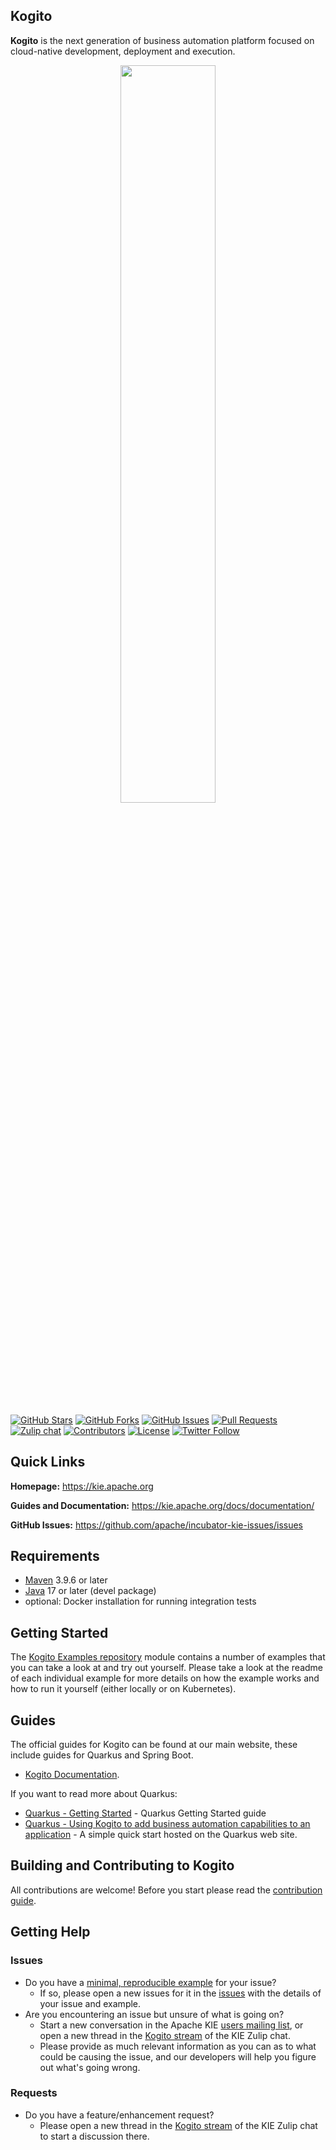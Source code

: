 <!--
  Licensed to the Apache Software Foundation (ASF) under one
  or more contributor license agreements.  See the NOTICE file
  distributed with this work for additional information
  regarding copyright ownership.  The ASF licenses this file
  to you under the Apache License, Version 2.0 (the
  "License"); you may not use this file except in compliance
  with the License.  You may obtain a copy of the License at

    http://www.apache.org/licenses/LICENSE-2.0

  Unless required by applicable law or agreed to in writing,
  software distributed under the License is distributed on an
  "AS IS" BASIS, WITHOUT WARRANTIES OR CONDITIONS OF ANY
  KIND, either express or implied.  See the License for the
  specific language governing permissions and limitations
  under the License. re trigger
  -->

## Kogito
**Kogito** is the next generation of business automation platform focused on cloud-native development, deployment and execution.

<p align="center"><img width=55% height=55% src="docsimg/kogito.png"></p>

[![GitHub Stars](https://img.shields.io/github/stars/apache/incubator-kie-kogito-runtimes.svg)](https://github.com/apache/incubator-kie-kogito-runtimes/stargazers)
[![GitHub Forks](https://img.shields.io/github/forks/apache/incubator-kie-kogito-runtimes.svg)](https://github.com/apache/incubator-kie-kogito-runtimes/network/members)
[![GitHub Issues](https://img.shields.io/github/issues/apache/incubator-kie-kogito-runtimes.svg)](https://github.com/apache/incubator-kie-kogito-runtimes/issues)
[![Pull Requests](https://img.shields.io/github/issues-pr/apache/incubator-kie-kogito-runtimes.svg?style=flat-square)](https://github.com/apache/incubator-kie-kogito-runtimes/pulls)
[![Zulip chat](https://img.shields.io/badge/zulip-join_chat-brightgreen.svg)]( https://kie.zulipchat.com)
[![Contributors](https://img.shields.io/github/contributors/apache/incubator-kie-kogito-runtimes.svg?style=flat-square)](https://github.com/apache/incubator-kie-kogito-runtimes/graphs/contributors)
[![License](https://img.shields.io/github/license/apache/incubator-kie-kogito-runtimes.svg)](https://github.com/apache/incubator-kie-kogito-runtimes/blob/main/LICENSE)
[![Twitter Follow](https://img.shields.io/twitter/follow/kogito_kie.svg?label=Follow&style=social)](https://twitter.com/kogito_kie?lang=en)

## Quick Links
**Homepage:** https://kie.apache.org

**Guides and Documentation:** https://kie.apache.org/docs/documentation/

**GitHub Issues:** https://github.com/apache/incubator-kie-issues/issues

## Requirements
- [Maven](https://maven.apache.org/) 3.9.6 or later
- [Java](https://openjdk.java.net/install/) 17 or later (devel package)
- optional: Docker installation for running integration tests

## Getting Started
The [Kogito Examples repository](https://github.com/apache/incubator-kie-kogito-examples) module contains a number of examples that you can take a look at and try out yourself. Please take a look at the readme of each individual example for more details on how the example works and how to run it yourself (either locally or on Kubernetes).

## Guides
The official guides for Kogito can be found at our main website, these include guides for Quarkus and Spring Boot.

- [Kogito Documentation](https://kie.apache.org/docs/documentation/).

If you want to read more about Quarkus:

- [Quarkus - Getting Started](https://quarkus.io/get-started/) - Quarkus Getting Started guide
- [Quarkus - Using Kogito to add business automation capabilities to an application](https://quarkus.io/guides/kogito) - A simple quick start hosted on the Quarkus web site.

## Building and Contributing to Kogito
All contributions are welcome! Before you start please read the [contribution guide](CONTRIBUTING.md).

## Getting Help
### Issues
- Do you have a [minimal, reproducible example](https://stackoverflow.com/help/minimal-reproducible-example) for your issue?
  - If so, please open a new issues for it in the [issues](https://github.com/apache/incubator-kie-issues/issues) with the details of your issue and example.
- Are you encountering an issue but unsure of what is going on? 
  - Start a new conversation in the Apache KIE [users mailing list](https://lists.apache.org/list.html?users@kie.apache.org), or open a new thread in the [Kogito stream](https://kie.zulipchat.com/#narrow/stream/232676-kogito) of the KIE Zulip chat.
  - Please provide as much relevant information as you can as to what could be causing the issue, and our developers will help you figure out what's going wrong.

### Requests
- Do you have a feature/enhancement request?
  - Please open a new thread in the [Kogito stream](https://kie.zulipchat.com/#narrow/stream/232676-kogito) of the KIE Zulip chat to start a discussion there.
